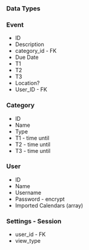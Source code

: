 
### Data Types

### Event
- ID
- Description
- category_id - FK
- Due Date
- T1
- T2
- T3
- Location?
- User_ID - FK

<!-- Defines the threshold of the event -->
### Category
- ID
- Name
- Type
- T1 - time until
- T2 - time until
- T3 - time until

### User
- ID
- Name
- Username
- Password - encrypt
- Imported Calendars (array)

### Settings - Session
- user_id - FK
- view_type

